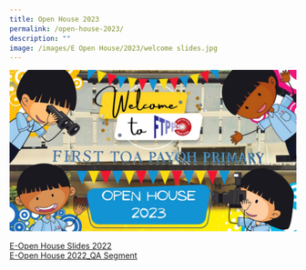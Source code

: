 ```yaml
---
title: Open House 2023
permalink: /open-house-2023/
description: ""
image: /images/E Open House/2023/welcome slides.jpg
---
```

<img style="text-align: center;" alt="Open House 2023" src="/images/E%20Open%20House/2023/welcome%20slides.jpg">

[E-Open House Slides 2022](https://drive.google.com/file/d/1AU4XWTMKFuvpQRG4YKwdNdeWo1kWH0Ni/view?usp=sharing)
<br>
[E-Open House 2022_QA Segment](/files/E-Open%20House%202022_QA%20Segment.pdf)